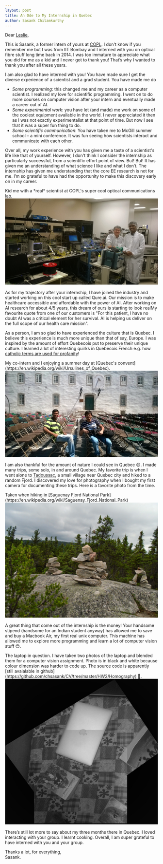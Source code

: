 ```yaml
---
layout: post
title: An Ode to My Internship in Quebec
author: Sasank Chilamkurthy
---
```


Dear [Leslie](https://www.copl.ulaval.ca/no_cache/en/members/member/professeur/13/61/),

This is Sasank, a former intern of yours at [COPL](https://www.copl.ulaval.ca/en/home/). I don't know if you remember me but I was from IIT Bombay and I interned with you on optical fibre stuff long time back in 2014. I was too immature to appreciate what you did for me as a kid and I never got to thank you! That’s why I wanted to thank you after all these years.

I am also glad to have interned with you! You have made sure I get the diverse experience of a scientist and a grad student. You have made me do

* *Some programming*: this changed me and my career as a computer scientist. I realized my love for scientific programming. I went on to do more courses on computer vision after your intern and eventually made a career out of AI.
* *Some experimental work*: you have let (and made) me work on some of the coolest equipment available in the world. I never appreciated it then as I was not exactly experimentalist at that point of time. But now I see that it was a super fun thing to do.
* *Some scientific communication*: You have taken me to McGill summer school – a mini conference. It was fun seeing how scientists interact and communicate with each other.

Over all, my work experience with you has given me a taste of a scientist's life like that of yourself. However, I don't think I consider the internship as particularly successful, from a scientific effort point of view. But! But! It has given me an understanding of what science I like and what I don’t. The internship has given me understanding that the core EE research is not for me. I’m so grateful to have had the opportunity to make this discovery early on in my career.

<span class="marginnote">
   Kid me with a *real* scientist at COPL's super cool optical communications lab.
</span>
<img src='/assets/images/internship/scientist.jpg'>


As for my trajectory after your internship, I have joined the industry and started working on this cool start up called Qure.ai. Our mission is to make healthcare accessible and affordable with the power of AI. After working on AI research for about 4/5 years, this dream of ours is starting to look real<span class="margin-toggle sidenote-number"></span><span class="sidenote">My favourite quote from one of our customers is "For this patient, I have no doubt AI was a critical element for her survival. AI is helping us deliver on the full scope of our health care mission"</span>. 

As a person, I am so glad to have experienced the culture that is Quebec. I believe this experience is much more unique than that of say, Europe. I was inspired by the amount of effort Quebecois put to preserve their unique culture. I learned a lot of interesting quirks in Quebecois French e.g. how [catholic terms are used for profanity](https://en.wikipedia.org/wiki/Quebec_French_profanity)!

<span class="marginnote">
   My co-intern and I enjoying a summer day at [Quebec's convent](https://en.wikipedia.org/wiki/Ursulines_of_Quebec).
</span>
<img src='/assets/images/internship/quebec_culture.jpg'>


I am also thankful for the amount of nature I could see in Quebec 😊. I made many trips, some solo, in and around Quebec. My favorite trip is when I went alone to  [Tadoussac](https://en.wikipedia.org/wiki/Tadoussac), a small village near Quebec city and hiked to a random Fjord. I discovered my love for photography when I bought my first camera for documenting these trips. Here is a favorite photo from the time.

<span class="marginnote">
   Taken when hiking in [Saguenay Fjord National Park](https://en.wikipedia.org/wiki/Saguenay_Fjord_National_Park)
</span>
<img src='/assets/images/internship/a_favourite_photo.jpg'>

A great thing that come out of the internship is the money! Your handsome stipend (handsome for an Indian student anyway) has allowed me to save and buy a Macbook Air, my first real unix computer. This machine has allowed me to explore more programming and learn a lot of computer vision stuff 😊.

<span class="marginnote">
   The laptop in question. I have taken two photos of the laptop and blended them for a computer vision assignment. Photo is in black and white because colour dimension was harder to code up. The source code is apparently [still avaialable in github](https://github.com/chsasank/CV/tree/master/HW2/Homography) 🤷.
</span>
<img src='/assets/images/internship/my_first_unix.jpg'>

There’s still lot more to say about my three months there in Quebec. I loved interacting with your group. I learnt cooking. Overall, I am super grateful to have interned with you and your group.

Thanks a lot, for everything,<br/>
Sasank.
